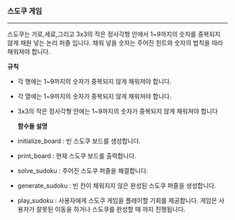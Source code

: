 ### 스도쿠 게임
---
스도쿠는 가로,세로,그리고 3x3의 작은 정사각형 안에서 1~9까지의 숫자를 중복되지 않게 채원 넣는 논리 퍼즐 입니다. 채워 넣을 숫자는 주어진 힌트와 숫자의 법칙을 따라 채워져야 합니다.

**규칙**

- 각 행에는 1~9까지의 숫자가 중복되지 않게 채워져야 합니다.
- 각 열에는 1~9까지의 숫자가 중복되지 않게 채워져야 합니다.
- 3x3의 작은 정사각형 안에는 1~9까지의 숫자가 중복되지 않게 채워져야 합니다

  **함수들 설명**

 - initialize_board : 빈 스도쿠 보드를 생성합니다.
 - print_board : 현재 스도쿠 보드를 출력합니다.
 - solve_sudoku : 주어진 스도쿠 퍼즐을 해결합니다.
 - generate_sudoku : 빈 칸이 채워지지 않은 완성된 스도쿠 퍼즐을 생성합니다.
 - play_sudoku : 사용자에게 스도쿠 게임을 플레이할 기회를 제공합니다. 게임은 사용자가 잘못된 이동을 하거나 스도쿠를 완성할 때 까지 진행됩니다.
